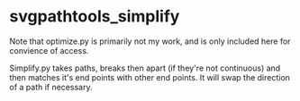 # svgpathtools_simplify
Note that optimize.py is primarily not my work, and is only included here for convience of access.

Simplify.py takes paths, breaks then apart (if they're not continuous) and then matches it's end points with other end points. It will swap the direction of a path if necessary.

